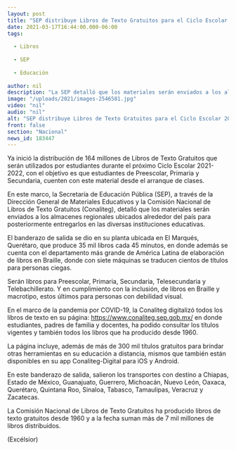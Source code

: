 ```yaml
---
layout: post
title: "SEP distribuye Libros de Texto Gratuitos para el Ciclo Escolar 2021-2022"
date: 2021-03-17T16:44:00.000-06:00
tags:
  
  - Libros
  
  - SEP
  
  - Educación
  
author: nil
description: "La SEP detalló que los materiales serán enviados a los almacenes regionales ubicados alrededor del país para posteriormente entregarlos en las diversas instituciones educativas"
image: "/uploads/2021/images-2546581.jpg"
video: "nil"
audio: "nil"
alt: "SEP distribuye Libros de Texto Gratuitos para el Ciclo Escolar 2021-2022"
front: false
section: "Nacional"
news_id: 183447
---
```


Ya inició la distribución de 164 millones de Libros de Texto Gratuitos que serán utilizados por estudiantes durante el próximo Ciclo Escolar 2021-2022, con el objetivo es que estudiantes de Preescolar, Primaria y Secundaria, cuenten con este material desde el arranque de clases.

En este marco, la Secretaría de Educación Pública (SEP), a través de la Dirección General de Materiales Educativos y la Comisión Nacional de Libros de Texto Gratuitos (Conaliteg), detalló que los materiales serán enviados a los almacenes regionales ubicados alrededor del país para posteriormente entregarlos en las diversas instituciones educativas.

El banderazo de salida se dio en su planta ubicada en El Marqués, Querétaro, que produce 35 mil libros cada 45 minutos, en donde además se cuenta con el departamento más grande de América Latina de elaboración de libros en Braille, donde con siete máquinas se traducen cientos de títulos para personas ciegas.

Serán libros para Preescolar, Primaria, Secundaria, Telesecundaria y Telebachillerato. Y en cumplimiento con la inclusión, de libros en Braille y macrotipo, estos últimos para personas con debilidad visual.

En el marco de la pandemia por COVID-19, la Conaliteg digitalizó todos los libros de texto en su página: https://www.conaliteg.sep.gob.mx/ en donde estudiantes, padres de familia y docentes, ha podido consultar los títulos vigentes y también todos los libros que ha producido desde 1960.

La página incluye, además de más de 300 mil títulos gratuitos para brindar otras herramientas en su educación a distancia, mismos que también están disponibles en su app Conaliteg-Digital para iOS y Android.

En este banderazo de salida, salieron los transportes con destino a Chiapas, Estado de México, Guanajuato, Guerrero, Michoacán, Nuevo León, Oaxaca, Querétaro, Quintana Roo, Sinaloa, Tabasco, Tamaulipas, Veracruz y Zacatecas.

La Comisión Nacional de Libros de Texto Gratuitos ha producido libros de texto gratuitos desde 1960 y a la fecha suman más de 7 mil millones de libros distribuidos.

(Excélsior)